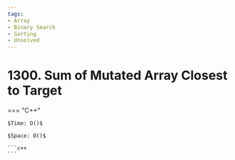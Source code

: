 ```yaml
---
tags:
- Array
- Binary Search
- Sorting
- Unsolved
---
```



# 1300. Sum of Mutated Array Closest to Target

=== "C++"

    $Time: O()$

    $Space: O()$

    ```c++
    ```